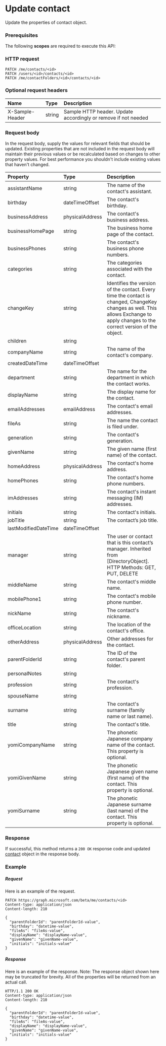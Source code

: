 # Update contact

Update the properties of contact object.
### Prerequisites
The following **scopes** are required to execute this API: 
### HTTP request
<!-- { "blockType": "ignored" } -->
```http
PATCH /me/contacts/<id>
PATCH /users/<id>/contacts/<id>
PATCH /me/contactFolders/<id>/contacts/<id>
```
### Optional request headers
| Name       | Type | Description|
|:-----------|:------|:----------|
| X-Sample-Header  | string  | Sample HTTP header. Update accordingly or remove if not needed|

### Request body
In the request body, supply the values for relevant fields that should be updated. Existing properties that are not included in the request body will maintain their previous values or be recalculated based on changes to other property values. For best performance you shouldn't include existing values that haven't changed.

| Property	   | Type	|Description|
|:---------------|:--------|:----------|
|assistantName|string|The name of the contact's assistant.|
|birthday|dateTimeOffset|The contact's birthday.|
|businessAddress|physicalAddress|The contact's business address.|
|businessHomePage|string|The business home page of the contact.|
|businessPhones|string|The contact's business phone numbers.|
|categories|string|The categories associated with the contact.|
|changeKey|string|Identifies the version of the contact. Every time the contact is changed, ChangeKey  changes as well. This allows Exchange to apply changes to the correct version of the object.|
|children|string||
|companyName|string|The name of the contact's company.|
|createdDateTime|dateTimeOffset||
|department|string|The name for the department in which the contact works.|
|displayName|string|The display name for the contact.|
|emailAddresses|emailAddress|The contact's email addresses.|
|fileAs|string|The name the contact is filed under.|
|generation|string|The contact's generation.|
|givenName|string|The given name (first name) of the contact.|
|homeAddress|physicalAddress|The contact's home address.|
|homePhones|string|The contact's home phone numbers.|
|imAddresses|string|The contact's instant messaging (IM) addresses.|
|initials|string|The contact's initials.|
|jobTitle|string|The contact’s job title.|
|lastModifiedDateTime|dateTimeOffset||
|manager|string|The user or contact that is this contact’s manager. Inherited from [DirectoryObject].            HTTP Methods: GET, PUT, DELETE|
|middleName|string|The contact's middle name.|
|mobilePhone1|string|The contact's mobile phone number.|
|nickName|string|The contact's nickname.|
|officeLocation|string|The location of the contact's office.|
|otherAddress|physicalAddress|Other addresses for the contact.|
|parentFolderId|string|The ID of the contact's parent folder.|
|personalNotes|string||
|profession|string|The contact's profession.|
|spouseName|string||
|surname|string|The contact's surname (family name or last name).|
|title|string|The contact's title.|
|yomiCompanyName|string|The phonetic Japanese company name of the contact. This property is optional.|
|yomiGivenName|string|The phonetic Japanese given name (first name) of the contact. This property is optional.|
|yomiSurname|string|The phonetic Japanese surname (last name)  of the contact. This property is optional.|

### Response
If successful, this method returns a `200 OK` response code and updated [contact](../resources/contact.md) object in the response body.
### Example
##### Request
Here is an example of the request.
<!-- {
  "blockType": "request",
  "name": "update_contact"
}-->
```http
PATCH https://graph.microsoft.com/beta/me/contacts/<id>
Content-type: application/json
Content-length: 210

{
  "parentFolderId": "parentFolderId-value",
  "birthday": "datetime-value",
  "fileAs": "fileAs-value",
  "displayName": "displayName-value",
  "givenName": "givenName-value",
  "initials": "initials-value"
}
```
##### Response
Here is an example of the response. Note: The response object shown here may be truncated for brevity. All of the properties will be returned from an actual call.
<!-- {
  "blockType": "response",
  "truncated": true,
  "@odata.type": "microsoft.graph.contact"
} -->
```http
HTTP/1.1 200 OK
Content-type: application/json
Content-length: 210

{
  "parentFolderId": "parentFolderId-value",
  "birthday": "datetime-value",
  "fileAs": "fileAs-value",
  "displayName": "displayName-value",
  "givenName": "givenName-value",
  "initials": "initials-value"
}
```

<!-- uuid: 8fcb5dbc-d5aa-4681-8e31-b001d5168d79
2015-10-25 14:57:30 UTC -->
<!-- {
  "type": "#page.annotation",
  "description": "Update contact",
  "keywords": "",
  "section": "documentation",
  "tocPath": ""
}-->